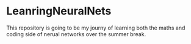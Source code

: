 # LeanringNeuralNets

This repository is going to be my journy of learning both the maths and coding side of nerual networks over the summer break.
